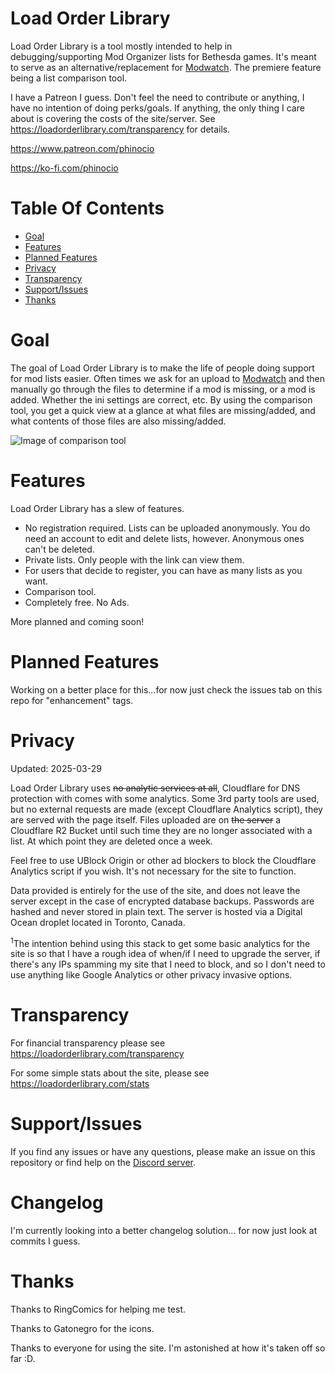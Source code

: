 # Load Order Library

Load Order Library is a tool mostly intended to help in debugging/supporting Mod Organizer lists for Bethesda games. It's meant to serve as an alternative/replacement for [Modwatch](https://modwat.ch/). The premiere feature being a list comparison tool.

I have a Patreon I guess. Don't feel the need to contribute or anything, I have no intention of doing perks/goals. If anything, the only thing I care about is covering the costs of the site/server. See <https://loadorderlibrary.com/transparency> for details.

<https://www.patreon.com/phinocio>

<https://ko-fi.com/phinocio>

# Table Of Contents

<!-- TOC -->

- [Goal](#goal)
- [Features](#features)
- [Planned Features](#planned-features)
- [Privacy](#privacy)
- [Transparency](#transparency)
- [Support/Issues](#supportissues)
- [Thanks](#thanks)

<!-- /TOC -->

# Goal

The goal of Load Order Library is to make the life of people doing support for mod lists easier. Often times we ask for an upload to [Modwatch](https://modwat.ch/) and then manually go through the files to determine if a mod is missing, or a mod is added. Whether the ini settings are correct, etc. By using the comparison tool, you get a quick view at a glance at what files are missing/added, and what contents of those files are also missing/added.

![Image of comparison tool](./docs/images/lol-compare.png)

# Features

Load Order Library has a slew of features.

- No registration required. Lists can be uploaded anonymously. You do need an account to edit and delete lists, however. Anonymous ones can't be deleted.
- Private lists. Only people with the link can view them.
- For users that decide to register, you can have as many lists as you want.
- Comparison tool.
- Completely free. No Ads.

More planned and coming soon!

# Planned Features

Working on a better place for this...for now just check the issues tab on this repo for "enhancement" tags.

# Privacy

Updated: 2025-03-29

Load Order Library uses ~~no analytic services at all~~, Cloudflare for DNS protection with comes with some analytics. Some 3rd party tools are used, but no external requests are made (except Cloudflare Analytics script), they are served with the page itself. Files uploaded are on ~~the server~~ a Cloudflare R2 Bucket until such time they are no longer associated with a list. At which point they are deleted once a week.

Feel free to use UBlock Origin or other ad blockers to block the Cloudflare Analytics script if you wish. It's not necessary for the site to function.

Data provided is entirely for the use of the site, and does not leave the server except in the case of encrypted database backups. Passwords are hashed and never stored in plain text. The server is hosted via a Digital Ocean droplet located in Toronto, Canada.

<sup>1</sup>The intention behind using this stack to get some basic analytics for the site is so that I have a rough idea of when/if I need to upgrade the server, if there's any IPs spamming my site that I need to block, and so I don't need to use anything like Google Analytics or other privacy invasive options.

# Transparency

For financial transparency please see <https://loadorderlibrary.com/transparency>

For some simple stats about the site, please see <https://loadorderlibrary.com/stats>

# Support/Issues

If you find any issues or have any questions, please make an issue on this repository or find help on the [Discord server](https://discord.gg/K3KnEgrQE4).

# Changelog

I'm currently looking into a better changelog solution... for now just look at commits I guess.

# Thanks

Thanks to RingComics for helping me test.

Thanks to Gatonegro for the icons.

Thanks to everyone for using the site. I'm astonished at how it's taken off so far :D.
